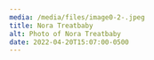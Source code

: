 ```yaml
---
media: /media/files/image0-2-.jpeg
title: Nora Treatbaby
alt: Photo of Nora Treatbaby
date: 2022-04-20T15:07:00-0500
---
```

